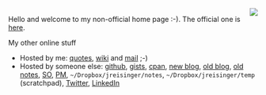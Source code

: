 <img src="https://golang.org/doc/gopher/pkg.png" style="max-width:100%;height:auto;float:right">

Hello and welcome to my non-official home page :-). The official one is [here](https://jreisinger.github.io/).

My other online stuff

* Hosted by me: [quotes](https://quotes.reisinge.net), [wiki](https://wiki.reisinge.net) and [mail](https://mail.reisinge.net) ;-)
* Hosted by someone else: [github](https://github.com/jreisinger), [gists](https://gist.github.com/search?q=user%3Ajreisinger), [cpan](https://metacpan.org/author/REISINGE), [new blog](https://jreisinger.github.io/blog2/), [old blog](https://jreisinger.blogspot.com), [old notes](https://jreisinger.github.io/notes/), [SO](https://stackoverflow.com/users/1039320/jreisinger), [PM](https://perlmonks.org/?node_id=6364;user=reisinge), `~/Dropbox/jreisinger/notes`, `~/Dropbox/jreisinger/temp` (scratchpad), [Twitter](https://twitter.com/JozefReisinger), [LinkedIn](https://www.linkedin.com/in/jozefreisinger/)
